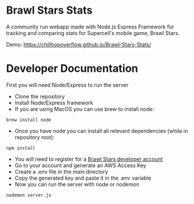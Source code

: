 # Brawl Stars Stats

A community run webapp made with Node.js Express Framework for tracking and comparing stats for Supercell's mobile game, Brawl Stars. 

Demo: https://chillhopoverflow.github.io/Brawl-Stars-Stats/

# Developer Documentation

First you will need Node/Express to run the server
- Clone the repository
- Install Node/Express framework
- If you are using MacOS you can use brew to install node:
``` 
brew install node
```
- Once you have node you can install all relevant dependencies (while in repository root):
``` 
npm install
```
- You will need to register for a [Brawl Stars developer account](https://developer.brawlstars.com/#/) 
- Go to your account and generate an AWS Access Key 
- Create a .env file in the main directory
- Copy the generated key and paste it in the .env variable
- Now you can run the server with node or nodemon 
``` 
nodemon server.js
```

